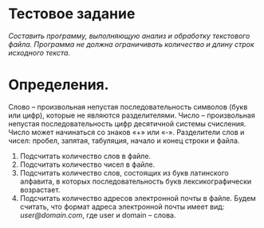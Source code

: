 # Тестовое задание

_Составить программу, выполняющую анализ и обработку текстового файла. 
Программа не должна ограничивать количество и длину строк исходного текста._

# Определения.

Слово – произвольная непустая последовательность символов (букв или цифр), которые не являются разделителями.
Число – произвольная непустая последовательность цифр десятичной системы счисления.
Число может начинаться со знаков «+» или «-». Разделители слов и чисел: пробел, запятая, табуляция, начало и конец строки и файла.

1. Подсчитать количество слов в файле.
2. Подсчитать количество чисел в файле.
3. Подсчитать количество слов, состоящих из букв латинского алфавита, в которых последовательность букв лексикографически возрастает.
4. Подсчитать количество адресов электронной почты в файле.
Будем считать, что формат адреса электронной почты имеет вид: _user@domain.com_, где user и domain – слова.

